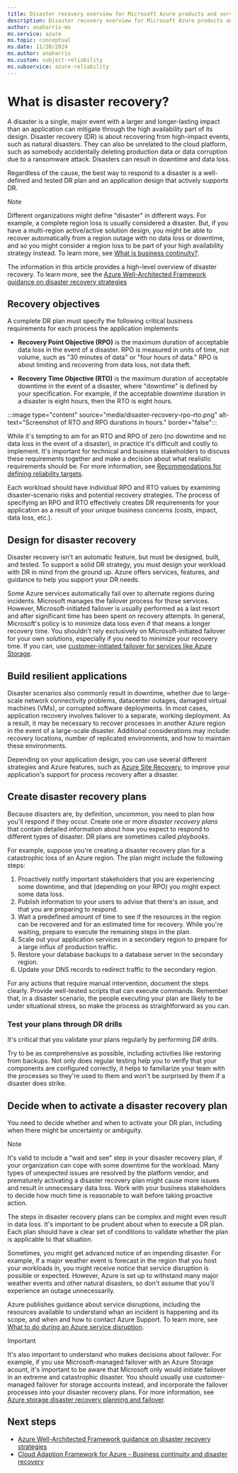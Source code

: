 ```yaml
---
title: Disaster recovery overview for Microsoft Azure products and services
description: Disaster recovery overview for Microsoft Azure products and services
author: anaharris-ms
ms.service: azure
ms.topic: conceptual
ms.date: 11/30/2024
ms.author: anaharris
ms.custom: subject-reliability
ms.subservice: azure-reliability
---
```


# What is disaster recovery?

A disaster is a single, major event with a larger and longer-lasting impact than an application can mitigate through the high availability part of its design. Disaster recovery (DR) is about recovering from high-impact events, such as natural disasters. They can also be unrelated to the cloud platform, such as somebody accidentally deleting production data or data corruption due to a ransomware attack. Disasters can result in downtime and data loss.

Regardless of the cause, the best way to respond to a disaster is a well-defined and tested DR plan and an application design that actively supports DR.

> [!NOTE]
> Different organizations might define "disaster" in different ways. For example, a complete region loss is usually considered a disaster. But, if you have a multi-region active/active solution design, you might be able to recover automatically from a region outage with no data loss or downtime, and so you might consider a region loss to be part of your high availability strategy instead. To learn more, see [What is business continuity?](./business-continuity-overview.md).

The information in this article provides a high-level overview of disaster recovery. To learn more, see the [Azure Well-Architected Framework guidance on disaster recovery strategies](/azure/well-architected/reliability/disaster-recovery)

## Recovery objectives

A complete DR plan must specify the following critical business requirements for each process the application implements: 

- **Recovery Point Objective (RPO)** is the maximum duration of acceptable data loss in the event of a disaster. RPO is measured in units of time, not volume, such as "30 minutes of data" or "four hours of data." RPO is about limiting and recovering from data loss, not data theft. 

- **Recovery Time Objective (RTO)** is the maximum duration of acceptable downtime in the event of a disaster, where "downtime" is defined by your specification. For example, if the acceptable downtime duration in a disaster is eight hours, then the RTO is eight hours. 

:::image type="content" source="media/disaster-recovery-rpo-rto.png" alt-text="Screenshot of RTO and RPO durations in hours." border="false":::

While it's tempting to am for an RTO and RPO of zero (no downtime and no data loss in the event of a disaster), in practice it's difficult and costly to implement. It's important for technical and business stakeholders to discuss these requirements together and make a decision about what realistic requirements should be. For more information, see [Recommendations for defining reliability targets](/azure/well-architected/reliability/metrics).

Each workload should have individual RPO and RTO values by examining disaster-scenario risks and potential recovery strategies. The process of specifying an RPO and RTO effectively creates DR requirements for your application as a result of your unique business concerns (costs, impact, data loss, etc.).

## Design for disaster recovery

Disaster recovery isn't an automatic feature, but must be designed, built, and tested. To support a solid DR strategy, you must design your workload with DR in mind from the ground up. Azure offers services, features, and guidance to help you support your DR needs.

Some Azure services automatically fail over to alternate regions during incidents. Microsoft manages the failover process for those services. However, Microsoft-initiated failover is usually performed as a last resort and after significant time has been spent on recovery attempts. In general, Microsoft's policy is to minimize data loss even if that means a longer recovery time. You shouldn't rely exclusively on Microsoft-initiated failover for your own solutions, especially if you need to minimize your recovery time. If you can, use [customer-initiated failover for services like Azure Storage](/azure/storage/common/storage-initiate-account-failover).

## Build resilient applications  

Disaster scenarios also commonly result in downtime, whether due to large-scale network connectivity problems, datacenter outages, damaged virtual machines (VMs), or corrupted software deployments. In most cases, application recovery involves failover to a separate, working deployment. As a result, it may be necessary to recover processes in another Azure region in the event of a large-scale disaster. Additional considerations may include: recovery locations, number of replicated environments, and how to maintain these environments.

Depending on your application design, you can use several different strategies and Azure features, such as [Azure Site Recovery](/azure/site-recovery/site-recovery-overview), to improve your application's support for process recovery after a disaster. 

## Create disaster recovery plans

Because disasters are, by definition, uncommon, you need to plan how you'll respond if they occur. Create one or more *disaster recovery plans* that contain detailed information about how you expect to respond to different types of disaster. DR plans are sometimes called *playbooks*.

For example, suppose you're creating a disaster recovery plan for a catastrophic loss of an Azure region. The plan might include the following steps:

1. Proactively notify important stakeholders that you are experiencing some downtime, and that (depending on your RPO) you might expect some data loss.
1. Publish information to your users to advise that there's an issue, and that you are preparing to respond.
1. Wait a predefined amount of time to see if the resources in the region can be recovered and for an estimated time for recovery. While you're waiting, prepare to execute the remaining steps in the plan.
1. Scale out your application services in a secondary region to prepare for a large influx of production traffic.
1. Restore your database backups to a database server in the secondary region.
1. Update your DNS records to redirect traffic to the secondary region.

For any actions that require manual intervention, document the steps clearly. Provide well-tested scripts that can execute commands. Remember that, in a disaster scenario, the people executing your plan are likely to be under situational stress, so make the process as straightforward as you can.

### Test your plans through DR drills

It's critical that you validate your plans regularly by performing *DR drills*.

Try to be as comprehensive as possible, including activities like restoring from backups. Not only does regular testing help you to verify that your components are configured correctly, it helps to familiarize your team with the processes so they're used to them and won't be surprised by them if a disaster does strike.

## Decide when to activate a disaster recovery plan

You need to decide whether and when to activate your DR plan, including when there might be uncertainty or ambiguity.

> [!NOTE]
> It's valid to include a "wait and see" step in your disaster recovery plan, if your organization can cope with some downtime for the workload. Many types of unexpected issues are resolved by the platform vendor, and prematurely activating a disaster recovery plan might cause more issues and result in unnecessary data loss. Work with your business stakeholders to decide how much time is reasonable to wait before taking proactive action.

The steps in disaster recovery plans can be complex and might even result in data loss. It's important to be prudent about when to execute a DR plan. Each plan should have a clear set of conditions to validate whether the plan is applicable to that situation.

Sometimes, you might get advanced notice of an impending disaster. For example, if a major weather event is forecast in the region that you host your workloads in, you might receive notice that service disruption is possible or expected. However, Azure is set up to withstand many major weather events and other natural disasters, so don't assume that you'll experience an outage unnecessarily.

Azure publishes guidance about service disruptions, including the resources available to understand whan an incident is happening and its scope, and when and how to contact Azure Support. To learn more, see [What to do during an Azure service disruption](incident-response.md).

> [!IMPORTANT]
> It's also important to understand who makes decisions about failover. For example, if you use Microsoft-managed failover with an Azure Storage acount, it's important to be aware that Microsoft only would initiate failover in an extreme and catastrophic disaster. You should usually use customer-managed failover for storage accounts instead, and incorporate the failover processes into your disaster recovery plans. For more information, see [Azure storage disaster recovery planning and failover](/azure/storage/common/storage-disaster-recovery-guidance).

## Next steps

- [Azure Well-Architected Framework guidance on disaster recovery strategies](/azure/well-architected/reliability/disaster-recovery)
- [Cloud Adaption Framework for Azure - Business continuity and disaster recovery](/azure/cloud-adoption-framework/ready/landing-zone/design-area/management-business-continuity-disaster-recovery)
